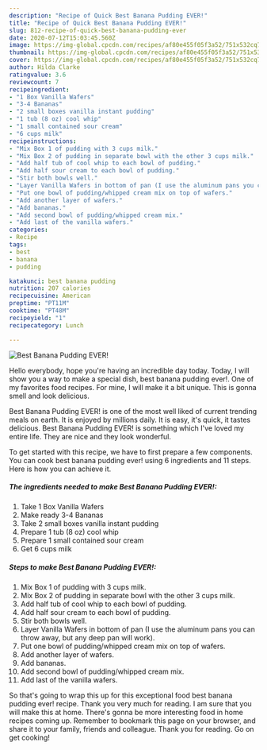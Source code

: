 ```yaml
---
description: "Recipe of Quick Best Banana Pudding EVER!"
title: "Recipe of Quick Best Banana Pudding EVER!"
slug: 812-recipe-of-quick-best-banana-pudding-ever
date: 2020-07-12T15:03:45.560Z
image: https://img-global.cpcdn.com/recipes/af80e455f05f3a52/751x532cq70/best-banana-pudding-ever-recipe-main-photo.jpg
thumbnail: https://img-global.cpcdn.com/recipes/af80e455f05f3a52/751x532cq70/best-banana-pudding-ever-recipe-main-photo.jpg
cover: https://img-global.cpcdn.com/recipes/af80e455f05f3a52/751x532cq70/best-banana-pudding-ever-recipe-main-photo.jpg
author: Hilda Clarke
ratingvalue: 3.6
reviewcount: 7
recipeingredient:
- "1 Box Vanilla Wafers"
- "3-4 Bananas"
- "2 small boxes vanilla instant pudding"
- "1 tub (8 oz) cool whip"
- "1 small contained sour cream"
- "6 cups milk"
recipeinstructions:
- "Mix Box 1 of pudding with 3 cups milk."
- "Mix Box 2 of pudding in separate bowl with the other 3 cups milk."
- "Add half tub of cool whip to each bowl of pudding."
- "Add half sour cream to each bowl of pudding."
- "Stir both bowls well."
- "Layer Vanilla Wafers in bottom of pan (I use the aluminum pans you can throw away, but any deep pan will work)."
- "Put one bowl of pudding/whipped cream mix on top of wafers."
- "Add another layer of wafers."
- "Add bananas."
- "Add second bowl of pudding/whipped cream mix."
- "Add last of the vanilla wafers."
categories:
- Recipe
tags:
- best
- banana
- pudding

katakunci: best banana pudding 
nutrition: 207 calories
recipecuisine: American
preptime: "PT11M"
cooktime: "PT48M"
recipeyield: "1"
recipecategory: Lunch

---
```



![Best Banana Pudding EVER!](https://img-global.cpcdn.com/recipes/af80e455f05f3a52/751x532cq70/best-banana-pudding-ever-recipe-main-photo.jpg)

Hello everybody, hope you're having an incredible day today. Today, I will show you a way to make a special dish, best banana pudding ever!. One of my favorites food recipes. For mine, I will make it a bit unique. This is gonna smell and look delicious.

Best Banana Pudding EVER! is one of the most well liked of current trending meals on earth. It is enjoyed by millions daily. It is easy, it's quick, it tastes delicious. Best Banana Pudding EVER! is something which I've loved my entire life. They are nice and they look wonderful.




To get started with this recipe, we have to first prepare a few components. You can cook best banana pudding ever! using 6 ingredients and 11 steps. Here is how you can achieve it.

<!--inarticleads1-->

##### The ingredients needed to make Best Banana Pudding EVER!:

1. Take 1 Box Vanilla Wafers
1. Make ready 3-4 Bananas
1. Take 2 small boxes vanilla instant pudding
1. Prepare 1 tub (8 oz) cool whip
1. Prepare 1 small contained sour cream
1. Get 6 cups milk




<!--inarticleads2-->

##### Steps to make Best Banana Pudding EVER!:

1. Mix Box 1 of pudding with 3 cups milk.
1. Mix Box 2 of pudding in separate bowl with the other 3 cups milk.
1. Add half tub of cool whip to each bowl of pudding.
1. Add half sour cream to each bowl of pudding.
1. Stir both bowls well.
1. Layer Vanilla Wafers in bottom of pan (I use the aluminum pans you can throw away, but any deep pan will work).
1. Put one bowl of pudding/whipped cream mix on top of wafers.
1. Add another layer of wafers.
1. Add bananas.
1. Add second bowl of pudding/whipped cream mix.
1. Add last of the vanilla wafers.




So that's going to wrap this up for this exceptional food best banana pudding ever! recipe. Thank you very much for reading. I am sure that you will make this at home. There's gonna be more interesting food in home recipes coming up. Remember to bookmark this page on your browser, and share it to your family, friends and colleague. Thank you for reading. Go on get cooking!
